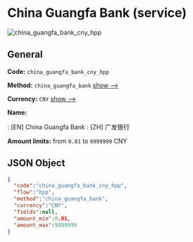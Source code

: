 
# China Guangfa Bank (service) 
![china_guangfa_bank_cny_hpp](https://static.openfintech.io/payment_methods/china_guangfa_bank_cny_hpp/logo.svg?w=400&c=v0.59.26#w200)  

## General 
 
**Code:** `china_guangfa_bank_cny_hpp` 
 
**Method:** `china_guangfa_bank` 
 [show -->](/payment-methods/china_guangfa_bank/) 
 
**Currency:** `CNY` [show -->](/currencies/CNY/) 
 
**Name:** 
 
:	[EN] China Guangfa Bank 
:	[ZH] 广发银行 
 
**Amount limits:** from `0.01` to `9999999` CNY 

## JSON Object 

```json
{
  "code":"china_guangfa_bank_cny_hpp",
  "flow":"hpp",
  "method":"china_guangfa_bank",
  "currency":"CNY",
  "fields":null,
  "amount_min":0.01,
  "amount_max":9999999
}
```  
